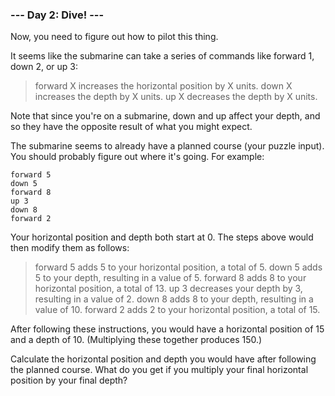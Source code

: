 ### --- Day 2: Dive! ---

Now, you need to figure out how to pilot this thing.

It seems like the submarine can take a series of commands like forward 1, down 2, or up 3:

>    forward X increases the horizontal position by X units.
>    down X increases the depth by X units.
>    up X decreases the depth by X units.

Note that since you're on a submarine, down and up affect your depth, and so they have the opposite result of what you might expect.

The submarine seems to already have a planned course (your puzzle input). You should probably figure out where it's going. For example:
```
forward 5
down 5
forward 8
up 3
down 8
forward 2
```
Your horizontal position and depth both start at 0. The steps above would then modify them as follows:

>    forward 5 adds 5 to your horizontal position, a total of 5.
>    down 5 adds 5 to your depth, resulting in a value of 5.
>    forward 8 adds 8 to your horizontal position, a total of 13.
>    up 3 decreases your depth by 3, resulting in a value of 2.
>    down 8 adds 8 to your depth, resulting in a value of 10.
>    forward 2 adds 2 to your horizontal position, a total of 15.

After following these instructions, you would have a horizontal position of 15 and a depth of 10. (Multiplying these together produces 150.)

Calculate the horizontal position and depth you would have after following the planned course. What do you get if you multiply your final horizontal position by your final depth?
